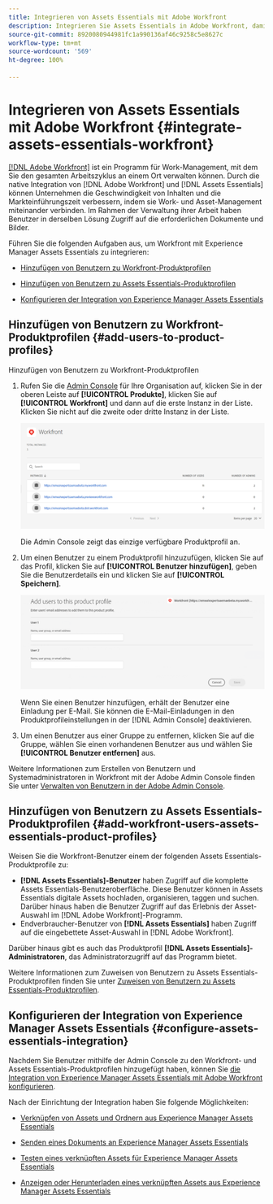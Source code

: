```yaml
---
title: Integrieren von Assets Essentials mit Adobe Workfront
description: Integrieren Sie Assets Essentials in Adobe Workfront, damit Sie in Workfront auf das Assets Essentials-Repository zugreifen können.
source-git-commit: 8920080944981fc1a990136af46c9258c5e8627c
workflow-type: tm+mt
source-wordcount: '569'
ht-degree: 100%

---
```


# Integrieren von Assets Essentials mit Adobe Workfront {#integrate-assets-essentials-workfront}

[[!DNL Adobe Workfront]](https://www.workfront.com/) ist ein Programm für Work-Management, mit dem Sie den gesamten Arbeitszyklus an einem Ort verwalten können. Durch die native Integration von [!DNL Adobe Workfront] und [!DNL Assets Essentials] können Unternehmen die Geschwindigkeit von Inhalten und die Markteinführungszeit verbessern, indem sie Work- und Asset-Management miteinander verbinden. Im Rahmen der Verwaltung ihrer Arbeit haben Benutzer in derselben Lösung Zugriff auf die erforderlichen Dokumente und Bilder.

Führen Sie die folgenden Aufgaben aus, um Workfront mit Experience Manager Assets Essentials zu integrieren:

* [Hinzufügen von Benutzern zu Workfront-Produktprofilen](#add-users-to-product-profiles)

* [Hinzufügen von Benutzern zu Assets Essentials-Produktprofilen](#add-workfront-users-assets-essentials-product-profiles)

* [Konfigurieren der Integration von Experience Manager Assets Essentials](#configure-assets-essentials-integration)

## Hinzufügen von Benutzern zu Workfront-Produktprofilen {#add-users-to-product-profiles}

Hinzufügen von Benutzern zu Workfront-Produktprofilen

1. Rufen Sie die [Admin Console](https://adminconsole.adobe.com) für Ihre Organisation auf, klicken Sie in der oberen Leiste auf **[!UICONTROL Produkte]**, klicken Sie auf **[!UICONTROL Workfront]** und dann auf die erste Instanz in der Liste. Klicken Sie nicht auf die zweite oder dritte Instanz in der Liste.

   ![Admin-Profil der Admin Console](assets/workfront-instances.png)

   Die Admin Console zeigt das einzige verfügbare Produktprofil an.

1. Um einen Benutzer zu einem Produktprofil hinzuzufügen, klicken Sie auf das Profil, klicken Sie auf **[!UICONTROL Benutzer hinzufügen]**, geben Sie die Benutzerdetails ein und klicken Sie auf **[!UICONTROL Speichern]**.

   ![Hinzufügen des Administratorprofils für Benutzer](assets/add-users-workfront.png)

   Wenn Sie einen Benutzer hinzufügen, erhält der Benutzer eine Einladung per E-Mail. Sie können die E-Mail-Einladungen in den Produktprofileinstellungen in der [!DNL Admin Console] deaktivieren.

1. Um einen Benutzer aus einer Gruppe zu entfernen, klicken Sie auf die Gruppe, wählen Sie einen vorhandenen Benutzer aus und wählen Sie **[!UICONTROL Benutzer entfernen]** aus.

Weitere Informationen zum Erstellen von Benutzern und Systemadministratoren in Workfront mit der Adobe Admin Console finden Sie unter [Verwalten von Benutzern in der Adobe Admin Console](https://one.workfront.com/s/document-item?bundleId=the-new-workfront-experience&amp;topicId=Content%2FAdministration_and_Setup%2FAdd_users%2FCreate_and_manage_users%2Fadmin-console.htm&amp;_LANG=enus).

## Hinzufügen von Benutzern zu Assets Essentials-Produktprofilen {#add-workfront-users-assets-essentials-product-profiles}

Weisen Sie die Workfront-Benutzer einem der folgenden Assets Essentials-Produktprofile zu:

* **[!DNL Assets Essentials]-Benutzer** haben Zugriff auf die komplette Assets Essentials-Benutzeroberfläche. Diese Benutzer können in Assets Essentials digitale Assets hochladen, organisieren, taggen und suchen. Darüber hinaus haben die Benutzer Zugriff auf das Erlebnis der Asset-Auswahl im [!DNL Adobe Workfront]-Programm.
* Endverbraucher-Benutzer von **[!DNL Assets Essentials]** haben Zugriff auf die eingebettete Asset-Auswahl in [!DNL Adobe Workfront].

Darüber hinaus gibt es auch das Produktprofil **[!DNL Assets Essentials]-Administratoren**, das Administratorzugriff auf das Programm bietet.

Weitere Informationen zum Zuweisen von Benutzern zu Assets Essentials-Produktprofilen finden Sie unter [Zuweisen von Benutzern zu Assets Essentials-Produktprofilen](deploy-administer.md#add-users-to-product-profiles).

## Konfigurieren der Integration von Experience Manager Assets Essentials {#configure-assets-essentials-integration}

Nachdem Sie Benutzer mithilfe der Admin Console zu den Workfront- und Assets Essentials-Produktprofilen hinzugefügt haben, können Sie [die Integration von Experience Manager Assets Essentials mit Adobe Workfront konfigurieren](https://one.workfront.com/s/document-item?bundleId=the-new-workfront-experience&amp;topicId=Content%2FDocuments%2FAdobe_Workfront_for_Experience_Manager_Assets_Essentials%2F_workfront-for-aem-asset-essentials.htm).

Nach der Einrichtung der Integration haben Sie folgende Möglichkeiten:

* [Verknüpfen von Assets und Ordnern aus Experience Manager Assets Essentials](https://one.workfront.com/s/document-item?bundleId=the-new-workfront-experience&amp;topicId=Content%2FDocuments%2FAdobe_Workfront_for_Experience_Manager_Assets_Essentials%2Flink-to-aem.htm&amp;_LANG=enus)

* [Senden eines Dokuments an Experience Manager Assets Essentials](https://one.workfront.com/s/document-item?bundleId=the-new-workfront-experience&amp;topicId=Content%2FDocuments%2FAdobe_Workfront_for_Experience_Manager_Assets_Essentials%2Fsend-to-aem.htm&amp;_LANG=enus)

* [Testen eines verknüpften Assets für Experience Manager Assets Essentials](https://one.workfront.com/s/document-item?bundleId=the-new-workfront-experience&amp;topicId=Content%2FDocuments%2FAdobe_Workfront_for_Experience_Manager_Assets_Essentials%2Fproof-linked-asset-aem.htm)

* [Anzeigen oder Herunterladen eines verknüpften Assets aus Experience Manager Assets Essentials](https://one.workfront.com/s/document-item?bundleId=the-new-workfront-experience&amp;topicId=Content%2FDocuments%2FAdobe_Workfront_for_Experience_Manager_Assets_Essentials%2Fview-download-asset.htm)
